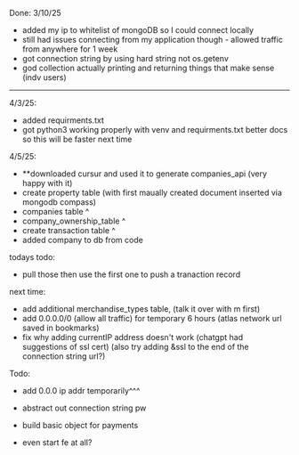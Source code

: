 Done:
3/10/25

- added my ip to whitelist of mongoDB so I could connect locally
- still had issues connecting from my application though - allowed traffic from anywhere for 1 week
- got connection string by using hard string not os.getenv
- god collection actually printing and returning things that make sense (indv users)

---

4/3/25:

- added requirments.txt
- got python3 working properly with venv and requirments.txt better docs so this will be faster next time

4/5/25:

- \*\*downloaded cursur and used it to generate companies_api (very happy with it)
- create property table (with first maually created document inserted via mongodb compass)
- companies table ^
- company_ownership_table ^
- create transaction table ^
- added company to db from code

todays todo:

- pull those then use the first one to push a tranaction record

next time:

- add additional merchandise_types table, (talk it over with m first)
- add 0.0.0.0/0 (allow all traffic) for temporary 6 hours (atlas network url saved in bookmarks)
- fix why adding currentIP address doesn't work (chatgpt had suggestions of ssl cert) (also try adding &ssl to the end of the connection string url?)

Todo:

- add 0.0.0 ip addr temporarily^^^
- abstract out connection string pw
- build basic object for payments

- even start fe at all?

